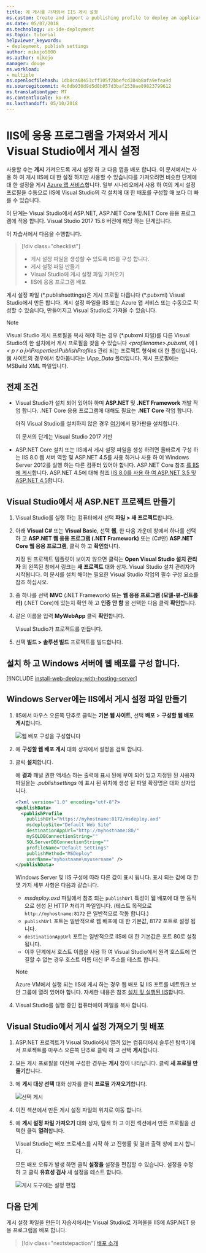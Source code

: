 ```yaml
---
title: 에 게시를 가져와서 IIS 게시 설정
ms.custom: Create and import a publishing profile to deploy an application from Visual Studio to IIS
ms.date: 05/07/2018
ms.technology: vs-ide-deployment
ms.topic: tutorial
helpviewer_keywords:
- deployment, publish settings
author: mikejo5000
ms.author: mikejo
manager: douge
ms.workload:
- multiple
ms.openlocfilehash: 1db8ca68453cff105f2bbefcd384b8afa9efea9d
ms.sourcegitcommit: 4c0db930d9d5d8b857d3baf2530ae89823799612
ms.translationtype: MT
ms.contentlocale: ko-KR
ms.lasthandoff: 05/10/2018
---
```

# <a name="publish-an-application-to-iis-by-importing-publish-settings-in-visual-studio"></a>IIS에 응용 프로그램을 가져와서 게시 Visual Studio에서 게시 설정

사용할 수는 **게시** 가져오도록 게시 설정 하 고 다음 앱을 배포 합니다. 이 문서에서는 사용 하 여 게시 IIS에 대 한 설정 하지만 사용할 수 있습니다를 가져오려면 비슷한 단계에 대 한 설정을 게시 [Azure 앱 서비스](../deployment/tutorial-import-publish-settings-azure.md)합니다. 일부 시나리오에서 사용 하 여의 게시 설정 프로필을 수동으로 IIS에 Visual Studio의 각 설치에 대 한 배포를 구성할 때 보다 더 빠를 수 있습니다.

이 단계는 Visual Studio에서 ASP.NET, ASP.NET Core 및.NET Core 응용 프로그램에 적용 합니다. Visual Studio 2017 15.6 버전에 해당 하는 단계입니다.

이 자습서에서 다음을 수행합니다.

> [!div class="checklist"]
> * 게시 설정 파일을 생성할 수 있도록 IIS를 구성 합니다.
> * 게시 설정 파일 만들기
> * Visual Studio에 게시 설정 파일 가져오기
> * IIS에 응용 프로그램 배포

게시 설정 파일 (\*.publishsettings)은 게시 프로필 다릅니다 (\*.pubxml) Visual Studio에서 만든 합니다. 게시 설정 파일을 IIS 또는 Azure 앱 서비스 또는 수동으로 작성할 수 있습니다, 만들어지고 Visual Studio로 가져올 수 있습니다.

> [!NOTE]
> Visual Studio 게시 프로필을 복사 해야 하는 경우 (\*.pubxml 파일)를 다른 Visual Studio의 한 설치에서 게시 프로필을 찾을 수 있습니다  *\<profilename\>.pubxml*, 에  *\\< p r o j\>\Properties\PublishProfiles* 관리 되는 프로젝트 형식에 대 한 폴더입니다. 웹 사이트의 경우에서 찾아봅니다는 *\App_Data* 폴더입니다. 게시 프로필에는 MSBuild XML 파일입니다.

## <a name="prerequisites"></a>전제 조건

* Visual Studio가 설치 되어 있어야 하며 **ASP.NET** 및 **.NET Framework** 개발 작업 합니다. .NET Core 응용 프로그램에 대해도 필요는 **.NET Core** 작업 합니다.

    아직 Visual Studio를 설치하지 않은 경우 [여기](http://www.visualstudio.com)에서 평가판을 설치합니다.

    이 문서의 단계는 Visual Studio 2017 기반

* ASP.NET Core 설치 또는 IIS에서 게시 설정 파일을 생성 하려면 올바르게 구성 하는 IIS 8.0 웹 서버 역할 및 ASP.NET 4.5를 사용 하거나 사용 하 여 Windows Server 2012를 실행 하는 다른 컴퓨터 있어야 합니다. ASP.NET Core 참조 [를 IIS에 게시](/aspnet/core/publishing/iis?tabs=aspnetcore2x#iis-configuration)합니다. ASP.NET 4.5에 대해 참조 [IIS 8.0를 사용 하 여 ASP.NET 3.5 및 ASP.NET 4.5](/iis/get-started/whats-new-in-iis-8/iis-80-using-aspnet-35-and-aspnet-45)합니다.

## <a name="create-a-new-aspnet-project-in-visual-studio"></a>Visual Studio에서 새 ASP.NET 프로젝트 만들기

1. Visual Studio를 실행 하는 컴퓨터에서 선택 **파일 > 새 프로젝트**합니다.

1. 아래 **Visual C#** 또는 **Visual Basic**, 선택 **웹**, 한 다음 가운데 창에서 하나를 선택 하 고 **ASP.NET 웹 응용 프로그램 (.NET Framework)** 또는 (C#만) **ASP.NET Core 웹 응용 프로그램**, 클릭 하 고 **확인**합니다.

    지정 된 프로젝트 템플릿이 보이지 않으면 클릭는 **Open Visual Studio 설치 관리자** 의 왼쪽된 창에서 링크는 **새 프로젝트** 대화 상자. Visual Studio 설치 관리자가 시작됩니다. 이 문서를 설치 해야는 필요한 Visual Studio 작업의 필수 구성 요소를 참조 하십시오.

1. 중 하나를 선택 **MVC** (.NET Framework) 또는 **웹 응용 프로그램 (모델-뷰-컨트롤러)** (.NET Core)에 있는지 확인 하 고 **인증 안 함** 을 선택한 다음 클릭 **확인**합니다.

1. 같은 이름을 입력 **MyWebApp** 클릭 **확인**합니다.

    Visual Studio가 프로젝트를 만듭니다.

1. 선택 **빌드 > 솔루션 빌드** 프로젝트를 빌드합니다.

## <a name="install-and-configure-web-deploy-on-windows-server"></a>설치 하 고 Windows 서버에 웹 배포를 구성 합니다.

[!INCLUDE [install-web-deploy-with-hosting-server](../deployment/includes/install-web-deploy-with-hosting-server.md)]

## <a name="create-the-publish-settings-file-in-iis-on-windows-server"></a>Windows Server에는 IIS에서 게시 설정 파일 만들기

1. IIS에서 마우스 오른쪽 단추로 클릭는 **기본 웹 사이트**, 선택 **배포** > **구성할 웹 배포 게시**합니다.

    ![웹 배포 구성을 구성합니다](../deployment/media/tutorial-configure-web-deploy-publishing.png)

1. 에 **구성할 웹 배포 게시** 대화 상자에서 설정을 검토 합니다.

1. 클릭 **설치**합니다.

    에 **결과** 패널 권한 액세스 하는 출력에 표시 된에 부여 되어 있고 지정된 된 사용자 파일을는 *.publishsettings* 에 표시 된 위치에 생성 된 파일 확장명은 대화 상자입니다.

    ```xml
    <?xml version="1.0" encoding="utf-8"?>
    <publishData>
      <publishProfile
        publishUrl="https://myhostname:8172/msdeploy.axd"
        msdeploySite="Default Web Site"
        destinationAppUrl="http://myhostname:80/"
        mySQLDBConnectionString=""
        SQLServerDBConnectionString=""
        profileName="Default Settings"
        publishMethod="MSDeploy"
        userName="myhostname\myusername" />
    </publishData>
    ```

    Windows Server 및 IIS 구성에 따라 다른 값이 표시 됩니다. 표시 되는 값에 대 한 몇 가지 세부 사항은 다음과 같습니다.

    * *msdeploy.axd* 파일에서 참조 되는 `publishUrl` 특성이 웹 배포에 대 한 동적으로 생성 된 HTTP 처리기 파일입니다. (테스트 목적으로 `http://myhostname:8172` 은 일반적으로 작동 합니다.)
    * `publishUrl` 포트는 일반적으로 웹 배포에 대 한 기본값, 8172 포트로 설정 됩니다.
    * `destinationAppUrl` 포트는 일반적으로 IIS에 대 한 기본값은 포트 80로 설정 됩니다.
    * 이후 단계에서 호스트 이름을 사용 하 여 Visual Studio에서 원격 호스트에 연결할 수 없는 경우 호스트 이름 대신 IP 주소를 테스트 합니다.

    > [!NOTE]
    > Azure VM에서 실행 되는 IIS에 게시 하는 경우 웹 배포 및 IIS 포트를 네트워크 보안 그룹에 열려 있어야 합니다. 자세한 내용은 참조 [설치 및 실행된 IIS](/azure/virtual-machines/windows/quick-create-portal#open-port-80-for-web-traffic)합니다.

1. Visual Studio를 실행 중인 컴퓨터에이 파일을 복사 합니다.

## <a name="import-the-publish-settings-in-visual-studio-and-deploy"></a>Visual Studio에서 게시 설정 가져오기 및 배포

1. ASP.NET 프로젝트가 Visual Studio에서 열려 있는 컴퓨터에서 솔루션 탐색기에서 프로젝트를 마우스 오른쪽 단추로 클릭 하 고 선택 **게시**합니다.

1. 모든 게시 프로필을 이전에 구성한 경우는 **게시** 창이 나타납니다. 클릭 **새 프로필 만들기**합니다.

1. 에 **게시 대상 선택** 대화 상자를 클릭 **프로필 가져오기**합니다.

    ![선택 게시](../deployment/media/tutorial-publish-tool-import-profile.png)

1. 이전 섹션에서 만든 게시 설정 파일의 위치로 이동 합니다.

1. 에 **게시 설정 파일 가져오기** 대화 상자, 탐색 하 고 이전 섹션에서 만든 프로필을 선택한 클릭 **열려**합니다.

    Visual Studio는 배포 프로세스를 시작 하 고 진행률 및 결과 출력 창에 표시 합니다.

    모든 배포 오류가 발생 하면 클릭 **설정을** 설정을 편집할 수 있습니다. 설정을 수정 하 고 클릭 **유효성 검사** 새 설정을 테스트 합니다.

    ![게시 도구에는 설정 편집](../deployment/media/tutorial-configure-publish-settings-in-tool.png)

## <a name="next-steps"></a>다음 단계

게시 설정 파일을 만든이 자습서에서는 Visual Studio로 가져올을 IIS에 ASP.NET 응용 프로그램을 배포 합니다.

> [!div class="nextstepaction"]
> [배포 소개](../deployment/deploying-applications-services-and-components.md)
